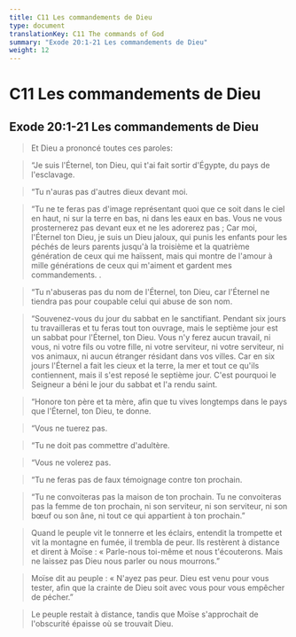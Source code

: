 ```yaml
---
title: C11 Les commandements de Dieu
type: document
translationKey: C11 The commands of God
summary: "Exode 20:1-21 Les commandements de Dieu"
weight: 12
---
```

# C11 Les commandements de Dieu

## Exode 20:1-21 Les commandements de Dieu

>   Et Dieu a prononcé toutes ces paroles:

>   “Je suis l'Éternel, ton Dieu, qui t'ai fait sortir d'Égypte, du pays de l'esclavage.

>   “Tu n'auras pas d'autres dieux devant moi.

>   “Tu ne te feras pas d'image représentant quoi que ce soit dans le ciel en haut, ni sur la terre en bas, ni dans les eaux en bas. Vous ne vous prosternerez pas devant eux et ne les adorerez pas ; Car moi, l'Éternel ton Dieu, je suis un Dieu jaloux, qui punis les enfants pour les péchés de leurs parents jusqu'à la troisième et la quatrième génération de ceux qui me haïssent, mais qui montre de l'amour à mille générations de ceux qui m'aiment et gardent mes commandements. .

>   “Tu n'abuseras pas du nom de l'Éternel, ton Dieu, car l'Éternel ne tiendra pas pour coupable celui qui abuse de son nom.

>   “Souvenez-vous du jour du sabbat en le sanctifiant. Pendant six jours tu travailleras et tu feras tout ton ouvrage, mais le septième jour est un sabbat pour l'Éternel, ton Dieu. Vous n'y ferez aucun travail, ni vous, ni votre fils ou votre fille, ni votre serviteur, ni votre serviteur, ni vos animaux, ni aucun étranger résidant dans vos villes. Car en six jours l'Éternel a fait les cieux et la terre, la mer et tout ce qu'ils contiennent, mais il s'est reposé le septième jour. C'est pourquoi le Seigneur a béni le jour du sabbat et l'a rendu saint.

>   “Honore ton père et ta mère, afin que tu vives longtemps dans le pays que l'Éternel, ton Dieu, te donne.

>   “Vous ne tuerez pas.

>   “Tu ne doit pas commettre d'adultère.

>   “Vous ne volerez pas.

>   “Tu ne feras pas de faux témoignage contre ton prochain.

>   “Tu ne convoiteras pas la maison de ton prochain. Tu ne convoiteras pas la femme de ton prochain, ni son serviteur, ni son serviteur, ni son bœuf ou son âne, ni tout ce qui appartient à ton prochain.”

>   Quand le peuple vit le tonnerre et les éclairs, entendit la trompette et vit la montagne en fumée, il trembla de peur. Ils restèrent à distance et dirent à Moïse : « Parle-nous toi-même et nous t'écouterons. Mais ne laissez pas Dieu nous parler ou nous mourrons.”

>   Moïse dit au peuple : « N'ayez pas peur. Dieu est venu pour vous tester, afin que la crainte de Dieu soit avec vous pour vous empêcher de pécher.”

>   Le peuple restait à distance, tandis que Moïse s'approchait de l'obscurité épaisse où se trouvait Dieu.

